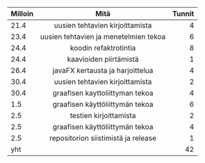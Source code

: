 | Milloin       | Mitä                                     | Tunnit|
| ------------- |:----------------------------------------:| -----:|
| 21.4          | uusien tehtavien kirjoittamista          | 4 |
| 23.4          | uusien tehtavien ja menetelmien tekoa    |  6 |
| 24.4          | koodin refaktrotintia                    |   8 |
|         24.4  | kaavioiden piirtämistä                   |   1  |
|         26.4  | javaFX kertausta ja harjoittelua | 4 |
|         30.4  | uusien tehtavien kirjoittamista |2 |
|30.4           | graafisen kayttoliittyman tekoa | 4|
|1.5| graafisen käyttöliittymän tekoa |6|
|2.5| testien kirjoittamista |2|
|2.5|graafisen käyttöliittymän tekoa|4|
|2.5|repositorion siistimistä ja release |1|
|yht|                                                 |        42  |


